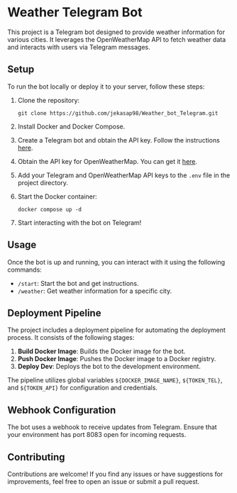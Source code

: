 # Weather Telegram Bot

This project is a Telegram bot designed to provide weather information for various cities. It leverages the OpenWeatherMap API to fetch weather data and interacts with users via Telegram messages.


## Setup

To run the bot locally or deploy it to your server, follow these steps:

1. Clone the repository:

    ```
    git clone https://github.com/jekasap98/Weather_bot_Telegram.git
    ```

2. Install Docker and Docker Compose.

3. Create a Telegram bot and obtain the API key. Follow the instructions [here](https://core.telegram.org/bots#how-do-i-create-a-bot).

4. Obtain the API key for OpenWeatherMap. You can get it [here](https://openweathermap.org/appid).

5. Add your Telegram and OpenWeatherMap API keys to the `.env` file in the project directory.

6. Start the Docker container:

    ```
    docker compose up -d
    ```

7. Start interacting with the bot on Telegram!

## Usage

Once the bot is up and running, you can interact with it using the following commands:

- `/start`: Start the bot and get instructions.
- `/weather`: Get weather information for a specific city.

## Deployment Pipeline

The project includes a deployment pipeline for automating the deployment process. It consists of the following stages:

1. **Build Docker Image**: Builds the Docker image for the bot.
2. **Push Docker Image**: Pushes the Docker image to a Docker registry.
3. **Deploy Dev**: Deploys the bot to the development environment.
   
The pipeline utilizes global variables `${DOCKER_IMAGE_NAME}`, `${TOKEN_TEL}`, and `${TOKEN_API}` for configuration and credentials.  

## Webhook Configuration

The bot uses a webhook to receive updates from Telegram. Ensure that your environment has port 8083 open for incoming requests.

## Contributing

Contributions are welcome! If you find any issues or have suggestions for improvements, feel free to open an issue or submit a pull request.

